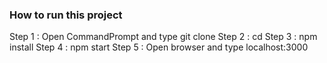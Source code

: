 ### How to run this project ### 
Step 1 : Open CommandPrompt and type 
          git clone 
Step 2 : cd 
Step 3 : npm install 
Step 4 : npm start 
Step 5 : Open browser and type 
         localhost:3000
